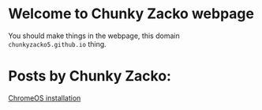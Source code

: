 # Welcome to Chunky Zacko webpage

You should make things in the webpage, this domain `chunkyzacko5.github.io` thing.

# Posts by Chunky Zacko:

[ChromeOS installation](https://chunkyzacko5.github.com/chromeos-installation)
